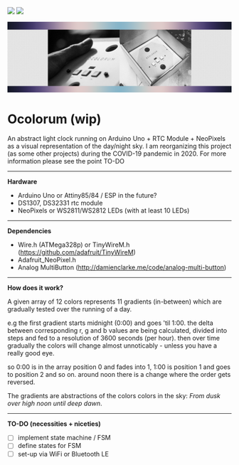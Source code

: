 [![](https://img.shields.io/badge/using-Processing-brightgreen.svg?style=flat-square&color=000000)](http://processing.org/)
[![](https://img.shields.io/badge/using-Arduino-brightgreen.svg?style=flat-square&color=000000)](http://arduino.cc/)

![](Assets/key.png)

# Ocolorum (wip)
An abstract light clock running on Arduino Uno + RTC Module + NeoPixels as a visual representation of the day/night sky.
I am reorganizing this project (as some other projects) during the COVID-19 pandemic in 2020.
For more information please see the point TO-DO

---

**Hardware**

- Arduino Uno or Attiny85/84 / ESP in the future?
- DS1307, DS32331 rtc module
- NeoPixels or WS2811/WS2812 LEDs (with at least 10 LEDs)

---

**Dependencies**

* Wire.h (ATMega328p) or TinyWireM.h (https://github.com/adafruit/TinyWireM)
* Adafruit_NeoPixel.h
* Analog MultiButton (http://damienclarke.me/code/analog-multi-button)

---

**How does it work?**

A given array of 12 colors represents 11 gradients (in-between) which are gradually tested over the running of a day.

e.g the first gradient starts midnight (0:00) and goes 'til 1:00. the delta between corresponding r, g and b values are being calculated, divided into steps and fed to a resolution of 3600 seconds (per hour). then over time gradually the colors will change almost unnoticably - unless you have a really good eye.

so 0:00 is in the array position 0 and fades into 1, 1:00 is position 1 and goes to position 2 and so on. around noon there is a change where the order gets reversed.

The gradients are abstractions of the colors colors in the sky: *From dusk over high noon until deep dawn*.

---

**TO-DO (necessities + niceties)**
- [ ] implement state machine / FSM
- [ ] define states for FSM
- [ ] set-up via WiFi or Bluetooth LE